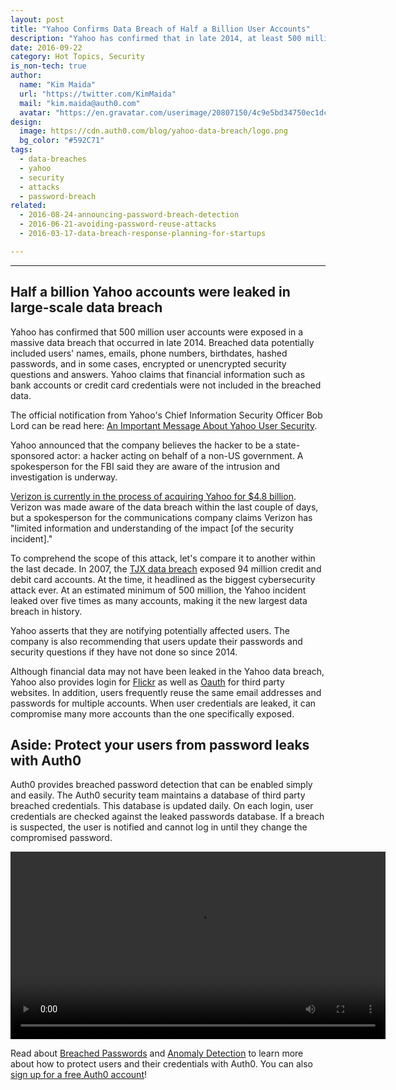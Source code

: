 ```yaml
---
layout: post
title: "Yahoo Confirms Data Breach of Half a Billion User Accounts"
description: "Yahoo has confirmed that in late 2014, at least 500 million user accounts were stolen in a large-scale data breach, exposing names, emails, and more."
date: 2016-09-22
category: Hot Topics, Security
is_non-tech: true
author:
  name: "Kim Maida"
  url: "https://twitter.com/KimMaida"
  mail: "kim.maida@auth0.com"
  avatar: "https://en.gravatar.com/userimage/20807150/4c9e5bd34750ec1dcedd71cb40b4a9ba.png"
design:
  image: https://cdn.auth0.com/blog/yahoo-data-breach/logo.png
  bg_color: "#592C71"
tags:
  - data-breaches
  - yahoo
  - security
  - attacks
  - password-breach
related:
  - 2016-08-24-announcing-password-breach-detection
  - 2016-06-21-avoiding-password-reuse-attacks
  - 2016-03-17-data-breach-response-planning-for-startups

---
```


---

## Half a billion Yahoo accounts were leaked in large-scale data breach

Yahoo has confirmed that 500 million user accounts were exposed in a massive data breach that occurred in late 2014. Breached data potentially included users' names, emails, phone numbers, birthdates, hashed passwords, and in some cases, encrypted or unencrypted security questions and answers. Yahoo claims that financial information such as bank accounts or credit card credentials were not included in the breached data.

The official notification from Yahoo's Chief Information Security Officer Bob Lord can be read here: [An Important Message About Yahoo User Security](https://yahoo.tumblr.com/post/150781911849/an-important-message-about-yahoo-user-security).

Yahoo announced that the company believes the hacker to be a state-sponsored actor: a hacker acting on behalf of a non-US government. A spokesperson for the FBI said they are aware of the intrusion and investigation is underway.

[Verizon is currently in the process of acquiring Yahoo for $4.8 billion](http://www.usatoday.com/story/tech/news/2016/07/25/verizon-winner-yahoo-sale/87500668/). Verizon was made aware of the data breach within the last couple of days, but a spokesperson for the communications company claims Verizon has "limited information and understanding of the impact [of the security incident]."

To comprehend the scope of this attack, let's compare it to another within the last decade. In 2007, the [TJX data breach](http://www.nbcnews.com/id/21454847/ns/technology_and_science-security/t/tjx-breach-could-top-million-accounts/#.V-RR99yClTY) exposed 94 million credit and debit card accounts. At the time, it headlined as the biggest cybersecurity attack ever. At an estimated minimum of 500 million, the Yahoo incident leaked over five times as many accounts, making it the new largest data breach in history.

Yahoo asserts that they are notifying potentially affected users. The company is also recommending that users update their passwords and security questions if they have not done so since 2014. 

Although financial data may not have been leaked in the Yahoo data breach, Yahoo also provides login for [Flickr](https://www.flickr.com/) as well as [Oauth](https://developer.yahoo.com/oauth/) for third party websites. In addition, users frequently reuse the same email addresses and passwords for multiple accounts. When user credentials are leaked, it can compromise many more accounts than the one specifically exposed.  

## Aside: Protect your users from password leaks with Auth0

Auth0 provides breached password detection that can be enabled simply and easily. The Auth0 security team maintains a database of third party breached credentials. This database is updated daily. On each login, user credentials are checked against the leaked passwords database. If a breach is suspected, the user is notified and cannot log in until they change the compromised password.

<video autoplay loop width="600">
  <source src="https://cdn.auth0.com/blog/breach/lock-2.m4v"/>
<img src="https://cdn.auth0.com/blog/breach/lock.gif"/>
</video>

Read about [Breached Passwords](https://auth0.com/breached-passwords) and [Anomaly Detection](https://auth0.com/docs/anomaly-detection) to learn more about how to protect users and their credentials with Auth0. You can also <a href="https://auth0.com/signup" data-amp-replace="CLIENT_ID" data-amp-addparams="anonId=CLIENT_ID(cid-scope-cookie-fallback-name)">sign up for a free Auth0 account</a>!

